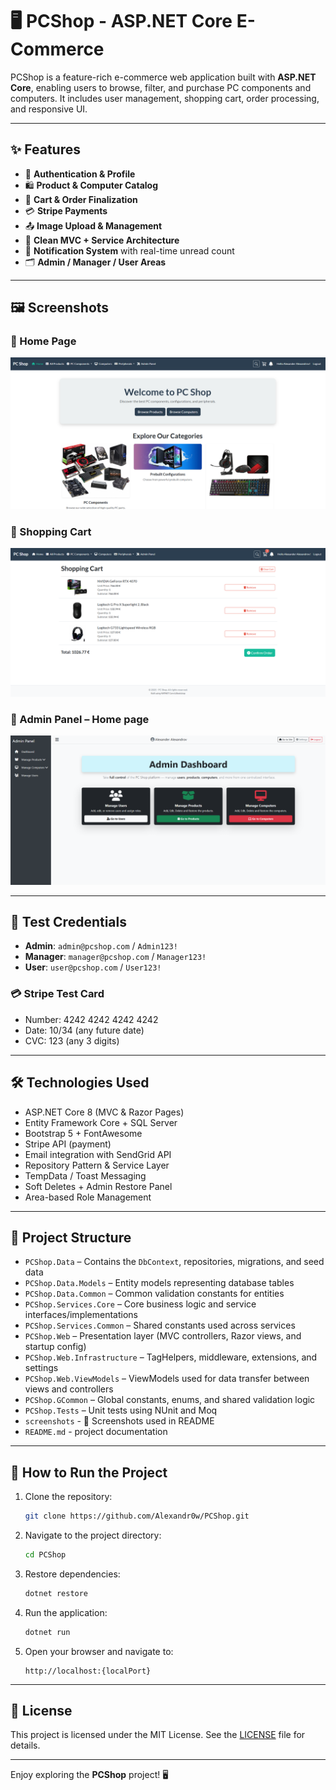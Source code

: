 # 🖥️ PCShop - ASP.NET Core E-Commerce

PCShop is a feature-rich e-commerce web application built with **ASP.NET Core**, enabling users to browse, filter, and purchase PC components and computers. It includes user management, shopping cart, order processing, and responsive UI.

---

## ✨ Features

- 🔐 **Authentication & Profile**
- 🛍️ **Product & Computer Catalog**
- 🛒 **Cart & Order Finalization**
- 💳 **Stripe Payments**
- 📤 **Image Upload & Management**
- 📃 **Clean MVC + Service Architecture**
- 🔔 **Notification System** with real-time unread count
- 🗂️ **Admin / Manager / User Areas**

---

## 🖼️ Screenshots

### 🔹 Home Page  
![Home Page](screenshots/home.png)

### 🔹 Shopping Cart  
![Shopping Cart](screenshots/cart.png)

### 🔹 Admin Panel – Home page  
![Admin Panel](screenshots/admin-home.png)

---

## 🧪 Test Credentials
	
- **Admin**: `admin@pcshop.com` / `Admin123!`  
- **Manager**: `manager@pcshop.com` / `Manager123!`  
- **User**: `user@pcshop.com` / `User123!`

### 💳 Stripe Test Card

  * Number: 4242 4242 4242 4242
  * Date: 10/34 (any future date)
  * CVC: 123 (any 3 digits)

---

## 🛠️ Technologies Used

- ASP.NET Core 8 (MVC & Razor Pages)
- Entity Framework Core + SQL Server
- Bootstrap 5 + FontAwesome
- Stripe API (payment)
- Email integration with SendGrid API
- Repository Pattern & Service Layer
- TempData / Toast Messaging
- Soft Deletes + Admin Restore Panel
- Area-based Role Management

---

## 📂 Project Structure

- `PCShop.Data` – Contains the `DbContext`, repositories, migrations, and seed data
- `PCShop.Data.Models` – Entity models representing database tables
- `PCShop.Data.Common` – Common validation constants for entities
- `PCShop.Services.Core` – Core business logic and service interfaces/implementations
- `PCShop.Services.Common` – Shared constants used across services
- `PCShop.Web` – Presentation layer (MVC controllers, Razor views, and startup config)
- `PCShop.Web.Infrastructure` – TagHelpers, middleware, extensions, and settings
- `PCShop.Web.ViewModels` – ViewModels used for data transfer between views and controllers
- `PCShop.GCommon` – Global constants, enums, and shared validation logic
- `PCShop.Tests` – Unit tests using NUnit and Moq
- `screenshots` - 📸 Screenshots used in README
- `README.md` - project documentation

---

## 🚀 How to Run the Project

1. Clone the repository:
   ```bash
   git clone https://github.com/Alexandr0w/PCShop.git
   ```

2. Navigate to the project directory:
   ```bash
   cd PCShop
   ```

3. Restore dependencies:
   ```bash
   dotnet restore
   ```

4. Run the application:
   ```bash
   dotnet run
   ```

5. Open your browser and navigate to:
   ```
   http://localhost:{localPort}
   ```

---

## 📜 License

This project is licensed under the MIT License. See the [LICENSE](LICENSE) file for details.

---

Enjoy exploring the **PCShop** project! 🖥️